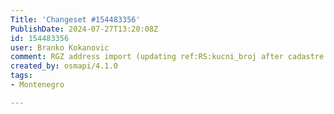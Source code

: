 ```yaml
---
Title: 'Changeset #154483356'
PublishDate: 2024-07-27T13:20:08Z
id: 154483356
user: Branko Kokanovic
comment: RGZ address import (updating ref:RS:kucni_broj after cadastre refresh), https://lists.openstreetmap.org/pipermail/imports/2023-March/007187.html
created_by: osmapi/4.1.0
tags:
- Montenegro

---
```

